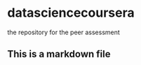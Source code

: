 datasciencecoursera
===================

the repository for the peer assessment

## This is a markdown file
